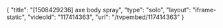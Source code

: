 {
    "title": "[1508429236] axe body spray",
    "type": "solo",
    "layout": "iframe-static",
    "videoId": "117414363",
    "url": "\/tvpembed\/117414363"
}
